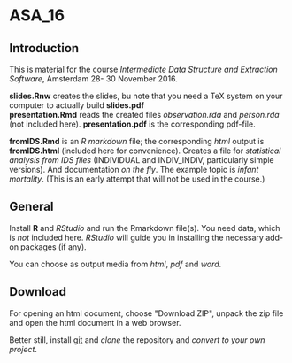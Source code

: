# ASA_16

## Introduction

This is material for the course *Intermediate Data Structure and Extraction
Software*, Amsterdam 28- 30 November 2016.

**slides.Rnw** creates the slides, bu note that you need a TeX system on
    your computer to actually build
**slides.pdf**	
**presentation.Rmd** reads the created files *observation.rda* and
    *person.rda* (not included here).
**presentation.pdf** is the corresponding pdf-file.	

**fromIDS.Rmd** is an *R markdown* file; the corresponding *html* output is 
**fromIDS.html** (included here for convenience). Creates a file for
*statistical analysis from IDS files* 
(INDIVIDUAL and INDIV_INDIV, particularly simple versions). And
documentation *on the fly*. The example topic is *infant mortality*. 
(This is an early attempt that will not be used in the course.)

## General

Install **R** and *RStudio* and run the Rmarkdown file(s). You need data,
which is *not* included here. *RStudio* will guide you in installing the 
necessary add-on packages (if any).

You can choose as output media from *html*, *pdf* and *word*.

## Download

For opening an html document, choose "Download ZIP",
unpack the zip file and open the html document in a web browser. 

Better still, install [git](https://git-scm.com) and *clone* the repository
and *convert to your own project*.
